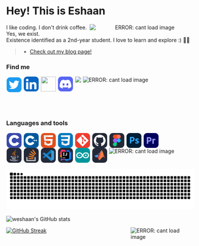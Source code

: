  <h1> Hey! This is Eshaan </h1>

<p align="center">
  <img src="https://media.giphy.com/media/v1.Y2lkPTc5MGI3NjExZmVlZjNmMGQxZTU3NDgyMjU4Njg0ZWEwYzk3YjQ1Njc3ZmU3ODhhNiZjdD1n/E7qhaXjCoZmDsHKpTN/giphy.gif" align="right"  width="280" height="auto" alt="ERROR: cant load image"/> 

  <p align="top">
  I like coding. I don't drink coffee. Yes, we exist.</br>
  Existence identified as a 2nd-year student. I love to learn and explore :)&nbsp;🚀🤘 
  
 > - <a href="https://weshaan.hashnode.dev/" target="_blank" rel="noopener noreferrer">Check out my blog page!</a>
 <!-- &nbsp-->

 
 ###  Find me 
<div>  
 <!--   <a href="https://www.codechef.com/users/weshaan108" target="_blank"><img src="https://gitgud.io/uploads/-/system/group/avatar/12294/cc.png" hspace="1" vspace="2" height="45" width="45" align="top" target="_blank">
      </a> -->
   <a href="https://twitter.com/_weshaan_" target="_blank"><img src="https://raw.githubusercontent.com/tandpfun/skill-icons/59059d9d1a2c092696dc66e00931cc1181a4ce1f/icons/Twitter.svg" hspace="1" vspace="2" height="40" width="40" align="top" target="_blank"></a>
    <a href="https://www.linkedin.com/in/weshaan-3b9460265/"  target="_blank"><img src="https://raw.githubusercontent.com/tandpfun/skill-icons/59059d9d1a2c092696dc66e00931cc1181a4ce1f/icons/LinkedIn.svg" hspace="1" vspace="0" height="40" width="40" align="top" target="_blank"></a> 
<!--  <a href="https://www.instagram.com/_weshaan_/" target="_blank"><img src="https://raw.githubusercontent.com/tandpfun/skill-icons/59059d9d1a2c092696dc66e00931cc1181a4ce1f/icons/Instagram.svg" hspace="1" vspace="0" height="40" width="40" align="top" target="_blank"></a>-->
 <a href = "https://leetcode.com/weshaan/"><img src="https://imgs.search.brave.com/Z4bDDKGirOdE1wVbm7JIJg6Vcwtsc3Aey_dcXXM3tRA/rs:fit:860:0:0/g:ce/aHR0cHM6Ly9jZG4u/aWNvbnNjb3V0LmNv/bS9pY29uL2ZyZWUv/cG5nLTI1Ni9mcmVl/LWxlZXRjb2RlLTM1/MjE1NDItMjk0NDk2/MC5wbmc_Zj13ZWJw/Jnc9MjU2" hspace="1" vspace="0" height="40" width="40" align="top" target="_blank"></a>
  <a href = "https://discord.com/users/1018369685386960948"><img src="https://raw.githubusercontent.com/tandpfun/skill-icons/59059d9d1a2c092696dc66e00931cc1181a4ce1f/icons/Discord.svg" hspace="1" vspace="0" height="40" width="40" align="top" target="_blank"></a>
  <a href = "mailto: weshaan108@gmail.com"><img src="https://mailmeteor.com/logos/assets/PNG/Gmail_Logo_512px.png" hspace="1" vspace="0" height="37" width="auto" align="top" target="_blank"></a>
  <img src="https://media.giphy.com/media/a5viI92PAF89q/giphy.gif" align="" width="auto" height="40" alt="ERROR: cant load image"/> 

</br></br>
</div>

  ### Languages and tools
  <div> 
 <a href="https://g.co/kgs/PAboKt" target="_blank"><img src="https://raw.githubusercontent.com/tandpfun/skill-icons/59059d9d1a2c092696dc66e00931cc1181a4ce1f/icons/C.svg" hspace="1" vspace="0" height="40" width="40" align="top" target="_blank"></a>
  <a href="https://g.co/kgs/HHEBAH" target="_blank"><img src="https://raw.githubusercontent.com/tandpfun/skill-icons/59059d9d1a2c092696dc66e00931cc1181a4ce1f/icons/CPP.svg" hspace="1" vspace="0" height="40" width="40" align="top" target="_blank"></a>
    <a href="https://g.co/kgs/MTt2iV" target="_blank"><img src="https://raw.githubusercontent.com/tandpfun/skill-icons/59059d9d1a2c092696dc66e00931cc1181a4ce1f/icons/HTML.svg" hspace="1" vspace="0" height="40" width="40" align="top" target="_blank"></a>
  <a href="https://g.co/kgs/sE4xXb" target="_blank"><img src="https://raw.githubusercontent.com/tandpfun/skill-icons/59059d9d1a2c092696dc66e00931cc1181a4ce1f/icons/CSS.svg" hspace="1" vspace="0" height="40" width="40" align="top" target="_blank"></a>
  <a href="https://git-scm.com/" target="_blank"><img src="https://raw.githubusercontent.com/tandpfun/skill-icons/59059d9d1a2c092696dc66e00931cc1181a4ce1f/icons/Git.svg" hspace="1" vspace="0" height="40" width="40" align="top" target="_blank"></a>
  <a href="https://github.com/weshaan" target="_blank"><img src="https://raw.githubusercontent.com/tandpfun/skill-icons/59059d9d1a2c092696dc66e00931cc1181a4ce1f/icons/Github-Dark.svg" hspace="1" vspace="0" height="40" width="40" align="top" target="_blank"></a>
  <a href="https://www.figma.com/" target="_blank"><img src="https://raw.githubusercontent.com/tandpfun/skill-icons/59059d9d1a2c092696dc66e00931cc1181a4ce1f/icons/Figma-Dark.svg" hspace="1" vspace="0" height="40" width="40" align="top" target="_blank"></a>
  <a href="https://www.adobe.com/in/products/photoshop.html" target="_blank"><img src="https://raw.githubusercontent.com/tandpfun/skill-icons/59059d9d1a2c092696dc66e00931cc1181a4ce1f/icons/Photoshop.svg" hspace="1" vspace="0" height="40" width="40" align="top" target="_blank"></a>
  <a href="https://www.adobe.com/products/premiere.html" target="_blank"><img src="https://raw.githubusercontent.com/tandpfun/skill-icons/59059d9d1a2c092696dc66e00931cc1181a4ce1f/icons/Premiere.svg" hspace="1" vspace="0" height="40" width="40" align="top" target="_blank"></a></br>
  <a href="https://www.java.com/en/" target="_blank"><img src="https://raw.githubusercontent.com/tandpfun/skill-icons/59059d9d1a2c092696dc66e00931cc1181a4ce1f/icons/Java-Dark.svg" hspace="1" vspace="0" height="40" width="40" align="top" target="_blank"></a>
  <a href="https://stackoverflow.com/" target="_blank"><img src="https://raw.githubusercontent.com/tandpfun/skill-icons/59059d9d1a2c092696dc66e00931cc1181a4ce1f/icons/StackOverflow-Dark.svg" hspace="1" vspace="0" height="40" width="40" align="top" target="_blank"></a>
 <!-- <a href="https://chat.openai.com/chat" target="_blank"><img src="https://www.kopykitab.com/blog/wp-content/uploads/2023/02/chat-gpt-logo.jpg" hspace="1" vspace="0" height="40" width="40" align="top" target="_blank"></a> -->
  <a href="https://g.co/kgs/pEkBvp" target="_blank"><img src="https://raw.githubusercontent.com/tandpfun/skill-icons/59059d9d1a2c092696dc66e00931cc1181a4ce1f/icons/VSCode-Dark.svg" hspace="1" vspace="0" height="40" width="40" align="top" target="_blank"></a>
   <a href="https://www.jetbrains.com/idea/" target="_blank"><img src="https://raw.githubusercontent.com/tandpfun/skill-icons/59059d9d1a2c092696dc66e00931cc1181a4ce1f/icons/Idea-Dark.svg" hspace="1" vspace="0" height="40" width="40" align="top" target="_blank"></a>  
  <a href="https://g.co/kgs/Y2TJVi" target="_blank"><img src="https://raw.githubusercontent.com/tandpfun/skill-icons/59059d9d1a2c092696dc66e00931cc1181a4ce1f/icons/Arduino.svg" hspace="1" vspace="0" height="40" width="40" align="top" target="_blank"></a>
     <a href="https://www.mathworks.com/products/matlab.html" target="_blank"><img src="https://raw.githubusercontent.com/tandpfun/skill-icons/59059d9d1a2c092696dc66e00931cc1181a4ce1f/icons/Matlab-Dark.svg" hspace="1" vspace="0" height="40" width="40" align="top" target="_blank"></a>
<img src="https://media.giphy.com/media/BXjqytvu9bKzCUHdzz/giphy.gif" align="" width="auto" height="39" alt="ERROR: cant load image"/> 

 <!--! <a href="" target="_blank"><img src="" height="50" width="50" align="top" target="_blank"></a>--->
    
  </div></br>
<!--![ERROR: cant load image](https://media.giphy.com/media/ycnZqQLGjv8ie7soSH/giphy.gif)--->
<!--![ERROR: cant load image](https://media.giphy.com/media/Ll22OhMLAlVDb8UQWe/giphy.gif =250x250)--->

<div>

  <picture>
  <source media="(prefers-color-scheme: dark)" srcset="https://raw.githubusercontent.com/weshaan/weshaan/output/github-contribution-grid-snake-dark.svg">
  <source media="(prefers-color-scheme: light)" srcset="https://raw.githubusercontent.com/weshaan/weshaan/output/github-contribution-grid-snake.svg">
  <img alt="grid snake animation" src="https://raw.githubusercontent.com/weshaan/weshaan/output/github-contribution-grid-snake-dark.svg">
</picture>

  
</div>

![weshaan's GitHub stats](https://github-readme-stats.vercel.app/api?username=weshaan&theme=github_dark&hide_border=true&show_icons=true)

<div>
  
  [![GitHub Streak](https://streak-stats.demolab.com?user=weshaan&theme=tokyonight_duo&hide_border=true)](https://git.io/streak-stats)
  <img src="https://media.giphy.com/media/Ll22OhMLAlVDb8UQWe/giphy.gif" alt="ERROR: cant load image" hspace="0" vspace="0" width="170" height="170" align="right"/>

</div>




<!---
weshaan/weshaan is a ✨ special ✨ repository because its `README.md` (this file) appears on your GitHub profile.
You can click the Preview link to take a look at your changes.
--->
